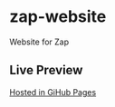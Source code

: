 # zap-website

Website for Zap

## Live Preview

[Hosted in GiHub Pages](https://santigo-zero.github.io/zap-website/)
